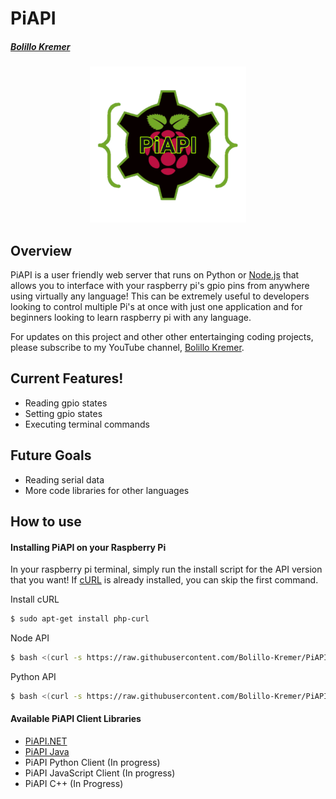 # PiAPI
##### [Bolillo Kremer](https://youtube.com/BolilloKremer?https://www.youtube.com/BolilloKremer?sub_confirmation=1)

<div align="center">
  <img src="https://raw.githubusercontent.com/Bolillo-Kremer/PiAPI/master/PiAPI.png" alt="PiAPI icon" width="250px" height="250px">
</div>

## Overview
PiAPI is a user friendly web server that runs on Python or [Node.js](https://nodejs.org) that allows you to interface with your raspberry pi's gpio pins from anywhere using virtually any language! This can be extremely useful to developers looking to control multiple Pi's at once with just one application and for beginners looking to learn raspberry pi with any language.

For updates on this project and other other entertainging coding projects, please subscribe to my YouTube channel, [Bolillo Kremer](https://youtube.com/BolilloKremer?https://www.youtube.com/BolilloKremer?sub_confirmation=1). 

## Current Features!
  - Reading gpio states
  - Setting gpio states
  - Executing terminal commands
  
## Future Goals
 - Reading serial data
 - More code libraries for other languages


## How to use
#### Installing PiAPI on your Raspberry Pi
In your raspberry pi terminal, simply run the install script for the API version that you want!
If [cURL](https://curl.haxx.se/) is already installed, you can skip the first command.

Install cURL
```sh
$ sudo apt-get install php-curl
```

Node API
```sh
$ bash <(curl -s https://raw.githubusercontent.com/Bolillo-Kremer/PiAPI/master/Node/install.sh)
```

Python API
```sh
$ bash <(curl -s https://raw.githubusercontent.com/Bolillo-Kremer/PiAPI/master/Python/install.sh)
```

#### Available PiAPI Client Libraries
- [PiAPI.NET](https://github.com/Bolillo-Kremer/PiAPI.NET)
- [PiAPI Java](https://github.com/Bolillo-Kremer/PiAPI-Java)
- PiAPI Python Client (In progress)
- PiAPI JavaScript Client (In progress)
- PiAPI C++ (In Progress)
